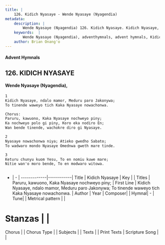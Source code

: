```yaml
---
title: |
    126. Kidich Nyasaye - Wende Nyasaye (Nyagendia)
metadata:
    description: |
        Wende Nyasaye (Nyagendia) 126. Kidich Nyasaye. Kidich Nyasaye, ndalo mamor, Meduru paro Jakonywa; To tinende waweyo tich Kaka Nyasaye nowachonwa.  Chorus: Paruru, kawuono, Kaka Nyasaye nochweyo piny; Ka nochweyo polo gi piny, Koro eka nodiro En; Wan bende tinende, wachokre diro gi Nyasaye.  
    keywords:  |
        Wende Nyasaye (Nyagendia), adventhymnals, advent hymnals, Kidich Nyasaye, Kidich Nyasaye, ndalo mamor, Meduru paro Jakonywa; To tinende waweyo tich Kaka Nyasaye nowachonwa.. Paruru, kawuono, Kaka Nyasaye nochweyo piny;
    author: Brian Onang'o
---
```


#### Advent Hymnals
## 126. KIDICH NYASAYE
####  Wende Nyasaye (Nyagendia),

```txt
1
Kidich Nyasaye, ndalo mamor, Meduru paro Jakonywa;
To tinende waweyo tich Kaka Nyasaye nowachonwa.

Chorus:
Paruru, kawuono, Kaka Nyasaye nochweyo piny;
Ka nochweyo polo gi piny, Koro eka nodiro En;
Wan bende tinende, wachokre diro gi Nyasaye.

2
Nyasaye nowachonwa niya; Atieko gwedho Sabato;
To wadwaro mondo Nyasaye Omednwa gweth mare tinde.

3
Keturu chunyu kuom Yesu, To en nomiu kuwe mare;
Nitie wan'o moro bende, To en modwaro witowa.



```

- |   -  |
-------------|------------|
Title | Kidich Nyasaye |
Key |  |
Titles | Paruru, kawuono, Kaka Nyasaye nochweyo piny; |
First Line | Kidich Nyasaye, ndalo mamor, Meduru paro Jakonywa; To tinende waweyo tich Kaka Nyasaye nowachonwa. |
Author | 
Year | 
Composer| |
Hymnal|  - |
Tune|  |
Metrical pattern | |
# Stanzas |  |
Chorus |  |
Chorus Type |  |
Subjects | |
Texts |  |
Print Texts | 
Scripture Song |  |
    
